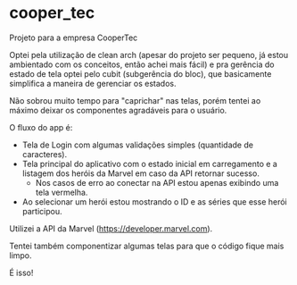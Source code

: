 # cooper_tec

Projeto para a empresa CooperTec

Optei pela utilização de clean arch (apesar do projeto ser pequeno, já estou ambientado com os conceitos, então achei mais fácil) e pra gerência do estado de tela optei pelo cubit (subgerência do bloc), que basicamente simplifica a maneira de gerenciar os estados.

Não sobrou muito tempo para "caprichar" nas telas, porém tentei ao máximo deixar os componentes agradáveis para o usuário.

O fluxo do app é: 
* Tela de Login com algumas validações simples (quantidade de caracteres).
* Tela principal do aplicativo com o estado inicial em carregamento e a listagem dos heróis da Marvel em caso da API retornar sucesso.
  - Nos casos de erro ao conectar na API estou apenas exibindo uma tela vermelha.
* Ao selecionar um herói estou mostrando o ID e as séries que esse herói participou.

Utilizei a API da Marvel (https://developer.marvel.com).

Tentei também componentizar algumas telas para que o código fique mais limpo.

É isso! 
